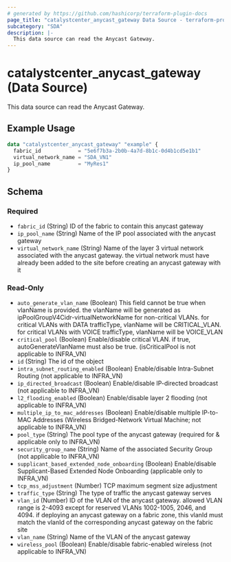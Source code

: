 ```yaml
---
# generated by https://github.com/hashicorp/terraform-plugin-docs
page_title: "catalystcenter_anycast_gateway Data Source - terraform-provider-catalystcenter"
subcategory: "SDA"
description: |-
  This data source can read the Anycast Gateway.
---
```


# catalystcenter_anycast_gateway (Data Source)

This data source can read the Anycast Gateway.

## Example Usage

```terraform
data "catalystcenter_anycast_gateway" "example" {
  fabric_id            = "5e6f7b3a-2b0b-4a7d-8b1c-0d4b1cd5e1b1"
  virtual_network_name = "SDA_VN1"
  ip_pool_name         = "MyRes1"
}
```

<!-- schema generated by tfplugindocs -->
## Schema

### Required

- `fabric_id` (String) ID of the fabric to contain this anycast gateway
- `ip_pool_name` (String) Name of the IP pool associated with the anycast gateway
- `virtual_network_name` (String) Name of the layer 3 virtual network associated with the anycast gateway. the virtual network must have already been added to the site before creating an anycast gateway with it

### Read-Only

- `auto_generate_vlan_name` (Boolean) This field cannot be true when vlanName is provided. the vlanName will be generated as ipPoolGroupV4Cidr-virtualNetworkName for non-critical VLANs. for critical VLANs with DATA trafficType, vlanName will be CRITICAL_VLAN. for critical VLANs with VOICE trafficType, vlanName will be VOICE_VLAN
- `critical_pool` (Boolean) Enable/disable critical VLAN. if true, autoGenerateVlanName must also be true. (isCriticalPool is not applicable to INFRA_VN)
- `id` (String) The id of the object
- `intra_subnet_routing_enabled` (Boolean) Enable/disable Intra-Subnet Routing (not applicable to INFRA_VN)
- `ip_directed_broadcast` (Boolean) Enable/disable IP-directed broadcast (not applicable to INFRA_VN)
- `l2_flooding_enabled` (Boolean) Enable/disable layer 2 flooding (not applicable to INFRA_VN)
- `multiple_ip_to_mac_addresses` (Boolean) Enable/disable multiple IP-to-MAC Addresses (Wireless Bridged-Network Virtual Machine; not applicable to INFRA_VN)
- `pool_type` (String) The pool type of the anycast gateway (required for & applicable only to INFRA_VN)
- `security_group_name` (String) Name of the associated Security Group (not applicable to INFRA_VN)
- `supplicant_based_extended_node_onboarding` (Boolean) Enable/disable Supplicant-Based Extended Node Onboarding (applicable only to INFRA_VN)
- `tcp_mss_adjustment` (Number) TCP maximum segment size adjustment
- `traffic_type` (String) The type of traffic the anycast gateway serves
- `vlan_id` (Number) ID of the VLAN of the anycast gateway. allowed VLAN range is 2-4093 except for reserved VLANs 1002-1005, 2046, and 4094. if deploying an anycast gateway on a fabric zone, this vlanId must match the vlanId of the corresponding anycast gateway on the fabric site
- `vlan_name` (String) Name of the VLAN of the anycast gateway
- `wireless_pool` (Boolean) Enable/disable fabric-enabled wireless (not applicable to INFRA_VN)
